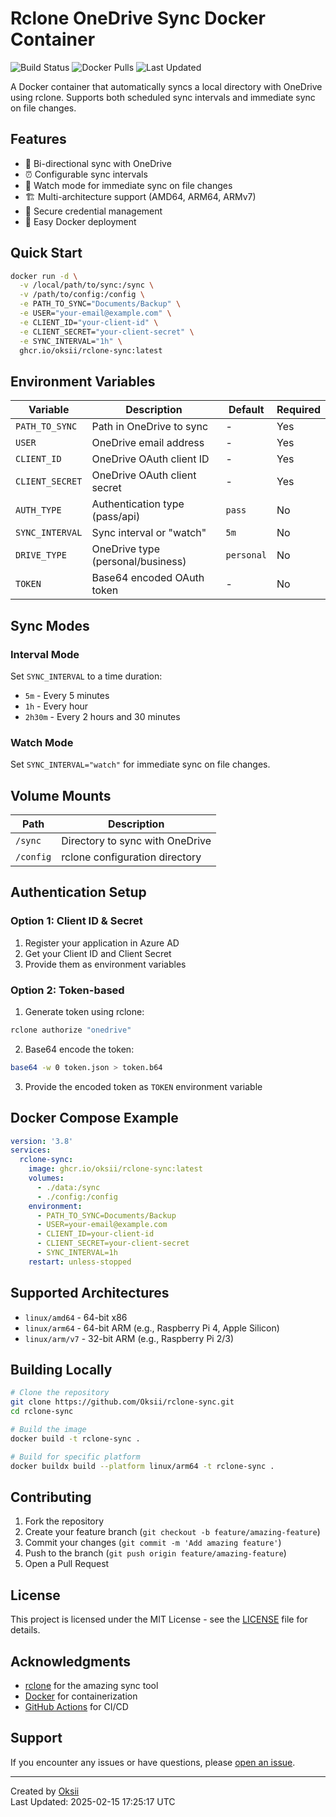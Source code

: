 # Rclone OneDrive Sync Docker Container

![Build Status](https://github.com/Oksii/rclone-sync/actions/workflows/docker-build.yml/badge.svg)
![Docker Pulls](https://img.shields.io/docker/pulls/ghcr.io/oksii/rclone-sync)
![Last Updated](https://img.shields.io/badge/last%20updated-2025--02--15-blue)

A Docker container that automatically syncs a local directory with OneDrive using rclone. Supports both scheduled sync intervals and immediate sync on file changes.

## Features

- 🔄 Bi-directional sync with OneDrive
- ⏰ Configurable sync intervals
- 👀 Watch mode for immediate sync on file changes
- 🏗️ Multi-architecture support (AMD64, ARM64, ARMv7)
- 🔐 Secure credential management
- 🐳 Easy Docker deployment

## Quick Start

```bash
docker run -d \
  -v /local/path/to/sync:/sync \
  -v /path/to/config:/config \
  -e PATH_TO_SYNC="Documents/Backup" \
  -e USER="your-email@example.com" \
  -e CLIENT_ID="your-client-id" \
  -e CLIENT_SECRET="your-client-secret" \
  -e SYNC_INTERVAL="1h" \
  ghcr.io/oksii/rclone-sync:latest
```

## Environment Variables

| Variable | Description | Default | Required |
|----------|-------------|---------|----------|
| `PATH_TO_SYNC` | Path in OneDrive to sync | - | Yes |
| `USER` | OneDrive email address | - | Yes |
| `CLIENT_ID` | OneDrive OAuth client ID | - | Yes |
| `CLIENT_SECRET` | OneDrive OAuth client secret | - | Yes |
| `AUTH_TYPE` | Authentication type (pass/api) | `pass` | No |
| `SYNC_INTERVAL` | Sync interval or "watch" | `5m` | No |
| `DRIVE_TYPE` | OneDrive type (personal/business) | `personal` | No |
| `TOKEN` | Base64 encoded OAuth token | - | No |

## Sync Modes

### Interval Mode
Set `SYNC_INTERVAL` to a time duration:
- `5m` - Every 5 minutes
- `1h` - Every hour
- `2h30m` - Every 2 hours and 30 minutes

### Watch Mode
Set `SYNC_INTERVAL="watch"` for immediate sync on file changes.

## Volume Mounts

| Path | Description |
|------|-------------|
| `/sync` | Directory to sync with OneDrive |
| `/config` | rclone configuration directory |

## Authentication Setup

### Option 1: Client ID & Secret
1. Register your application in Azure AD
2. Get your Client ID and Client Secret
3. Provide them as environment variables

### Option 2: Token-based
1. Generate token using rclone:
```bash
rclone authorize "onedrive"
```
2. Base64 encode the token:
```bash
base64 -w 0 token.json > token.b64
```
3. Provide the encoded token as `TOKEN` environment variable

## Docker Compose Example

```yaml
version: '3.8'
services:
  rclone-sync:
    image: ghcr.io/oksii/rclone-sync:latest
    volumes:
      - ./data:/sync
      - ./config:/config
    environment:
      - PATH_TO_SYNC=Documents/Backup
      - USER=your-email@example.com
      - CLIENT_ID=your-client-id
      - CLIENT_SECRET=your-client-secret
      - SYNC_INTERVAL=1h
    restart: unless-stopped
```

## Supported Architectures

- `linux/amd64` - 64-bit x86
- `linux/arm64` - 64-bit ARM (e.g., Raspberry Pi 4, Apple Silicon)
- `linux/arm/v7` - 32-bit ARM (e.g., Raspberry Pi 2/3)

## Building Locally

```bash
# Clone the repository
git clone https://github.com/Oksii/rclone-sync.git
cd rclone-sync

# Build the image
docker build -t rclone-sync .

# Build for specific platform
docker buildx build --platform linux/arm64 -t rclone-sync .
```

## Contributing

1. Fork the repository
2. Create your feature branch (`git checkout -b feature/amazing-feature`)
3. Commit your changes (`git commit -m 'Add amazing feature'`)
4. Push to the branch (`git push origin feature/amazing-feature`)
5. Open a Pull Request

## License

This project is licensed under the MIT License - see the [LICENSE](LICENSE) file for details.

## Acknowledgments

- [rclone](https://rclone.org/) for the amazing sync tool
- [Docker](https://www.docker.com/) for containerization
- [GitHub Actions](https://github.com/features/actions) for CI/CD

## Support

If you encounter any issues or have questions, please [open an issue](https://github.com/Oksii/rclone-sync/issues/new).

---
Created by [Oksii](https://github.com/Oksii)  
Last Updated: 2025-02-15 17:25:17 UTC
